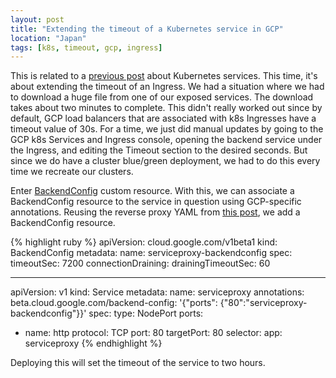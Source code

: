 ```yaml
---
layout: post
title: "Extending the timeout of a Kubernetes service in GCP"
location: "Japan"
tags: [k8s, timeout, gcp, ingress]
---
```


This is related to a [previous post](https://flowerinthenight.com/blog/2018/03/31/access-pods-k8s) about Kubernetes services. This time, it's about extending the timeout of an Ingress. We had a situation where we had to download a huge file from one of our exposed services. The download takes about two minutes to complete. This didn't really worked out since by default, GCP load balancers that are associated with k8s Ingresses have a timeout value of 30s. For a time, we just did manual updates by going to the GCP k8s Services and Ingress console, opening the backend service under the Ingress, and editing the Timeout section to the desired seconds. But since we do have a cluster blue/green deployment, we had to do this every time we recreate our clusters.

Enter [BackendConfig](https://cloud.google.com/kubernetes-engine/docs/concepts/backendconfig) custom resource. With this, we can associate a BackendConfig resource to the service in question using GCP-specific annotations. Reusing the reverse proxy YAML from [this post](https://flowerinthenight.com/blog/2018/03/31/access-pods-k8s), we add a BackendConfig resource.



{% highlight ruby %}
apiVersion: cloud.google.com/v1beta1
kind: BackendConfig
metadata:
  name: serviceproxy-backendconfig
spec:
  timeoutSec: 7200
  connectionDraining:
    drainingTimeoutSec: 60

---

apiVersion: v1
kind: Service
metadata:
  name: serviceproxy
  annotations:
    beta.cloud.google.com/backend-config: '{"ports": {"80":"serviceproxy-backendconfig"}}'
spec:
  type: NodePort
  ports:
  - name: http
    protocol: TCP
    port: 80
    targetPort: 80
  selector:
    app: serviceproxy
{% endhighlight %}

Deploying this will set the timeout of the service to two hours.
